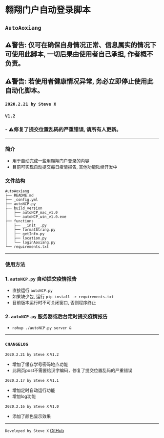 # 翱翔门户自动登录脚本
## `AutoAoxiang`
## ⚠️警告: 仅可在确保自身情况正常、信息属实的情况下可使用此脚本, 一切后果由使用者自己承担, 作者概不负责。
## ⚠️警告: 若使用者健康情况异常, 务必立即停止使用此自动化脚本。

### `2020.2.21 by Steve X`
### `V1.2`
### - ⚠️修复了提交位置乱码的严重错误, 请所有人更新。

---
### 简介
- 用于自动完成一些用翱翔门户登录的内容
- 目前可实现自动提交每日疫情报告, 其他功能陆续开发中

### 文件结构

```
AutoAoxiang
├── README.md
├── _config.yml
├── autoNCP.py
├── build_version
│   ├── autoNCP_mac_v1.0
│   └── autoNCP_win_v1.0.exe
├── functions
│   ├── __init__.py
│   ├── formatString.py
│   ├── getInfo.py
│   ├── location.py
│   └── loginAoxiang.py
└── requirements.txt
```

---

### 使用方法
### 1. `autoNCP.py` 自动提交疫情报告 
- 直接运行 `autoNCP.py`
- 如果缺少包, 运行 `pip install -r requirements.txt`
- 目前版本运行时不可关闭窗口, 否则程序终止  


### 2. `autoNCP.py` 服务器或后台定时提交疫情报告  
- `nohup ./autoNCP.py server &`  


---
### `CHANGELOG`
`2020.2.21 by Steve X`
`V1.2`
- 增加了缓存学号密码地点功能
- 此网页post不需要给汉字编码，修复了提交位置乱码的严重错误

`2020.2.17 by Steve X`
`V1.1`
- 增加定时自动运行功能
- 增加log功能

`2020.2.16 by Steve X`
`V1.0`
- 添加了颜色显示效果

---
`Developed by Steve X`
[GitHub](https://github.com/Steve-Xyh/AutoAoxiang)
